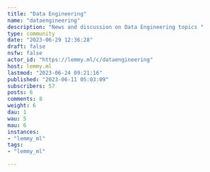 ```yaml
---
title: "Data Engineering" 
name: "dataengineering"
description: "News and discussion on Data Engineering topics "
type: community
date: "2023-06-29 12:36:28"
draft: false
nsfw: false
actor_id: "https://lemmy.ml/c/dataengineering"
host: lemmy.ml
lastmod: "2023-06-24 09:21:16"
published: "2023-06-11 05:03:09"
subscribers: 57
posts: 6
comments: 8
weight: 6
dau: 1
wau: 5
mau: 6
instances:
- "lemmy_ml"
tags: 
- "lemmy_ml"

---
```

